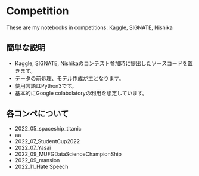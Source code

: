 # Competition
These are my notebooks in competitions: Kaggle, SIGNATE, Nishika

## 簡単な説明
- Kaggle, SIGNATE, Nishikaのコンテスト参加時に提出したソースコードを置きます。
- データの前処理、モデル作成が主となります。
- 使用言語はPython3です。
- 基本的にGoogle colabolatoryの利用を想定しています。
 
## 各コンペについて
- 2022_05_spaceship_titanic
 -  aa
- 2022_07_StudentCup2022
- 2022_07_Yasai 
- 2022_09_MUFGDataScienceChampionShip
- 2022_09_mansion
- 2022_11_Hate Speech
